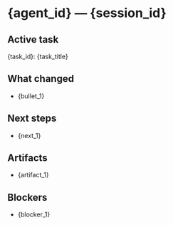 # {agent_id} — {session_id}
## Active task
{task_id}: {task_title}
## What changed
- {bullet_1}
## Next steps
- {next_1}
## Artifacts
- {artifact_1}
## Blockers
- {blocker_1}
